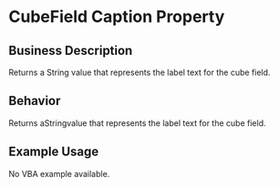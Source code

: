 # CubeField Caption Property

## Business Description
Returns a String value that represents the label text for the cube field.

## Behavior
Returns aStringvalue that represents the label text for the cube field.

## Example Usage
No VBA example available.